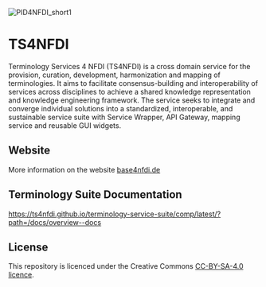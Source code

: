 ![PID4NFDI_short1](https://github.com/base4nfdi/ts4nfdi/assets/67650599/f2e483e8-fd21-44b8-a5ed-34c160bb8e3f)

# TS4NFDI
Terminology Services 4 NFDI (TS4NFDI) is a cross domain service for the provision, curation, development, harmonization and mapping of terminologies. It aims to facilitate consensus-building and interoperability of services across disciplines to achieve a shared knowledge representation and knowledge engineering framework. The service seeks to integrate and converge individual solutions into a standardized, interoperable, and sustainable service suite with Service Wrapper, API Gateway, mapping service and reusable GUI widgets.

## Website
More information on the website [base4nfdi.de](https://base4nfdi.de/projects/ts4nfdi)

## Terminology Suite Documentation
https://ts4nfdi.github.io/terminology-service-suite/comp/latest/?path=/docs/overview--docs

## License
This repository is licenced under the Creative Commons [CC-BY-SA-4.0 licence](https://creativecommons.org/licenses/by-sa/4.0/).

